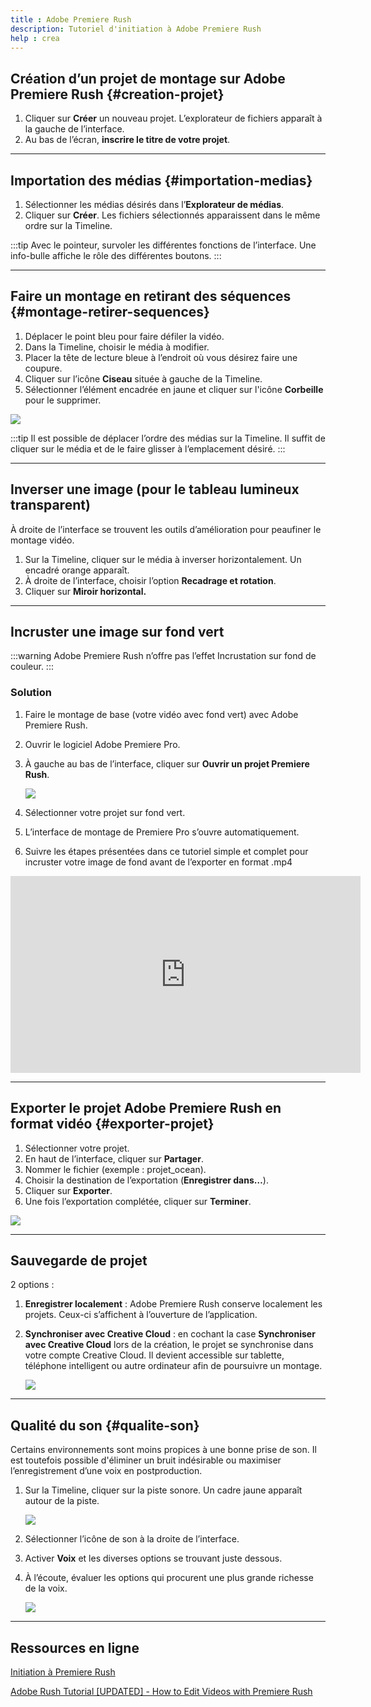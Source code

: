 ```yaml
---
title : Adobe Premiere Rush
description: Tutoriel d'initiation à Adobe Premiere Rush
help : crea
---
```


## Création d’un projet de montage sur Adobe Premiere Rush {#creation-projet}

1. Cliquer sur **Créer** un nouveau projet. L’explorateur de fichiers apparaît à la gauche de l’interface.
2. Au bas de l’écran, **inscrire le titre de votre projet**.

---

## Importation des médias {#importation-medias}

1. Sélectionner les médias désirés dans l’**Explorateur de médias**.
2. Cliquer sur **Créer**. Les fichiers sélectionnés apparaissent dans le même ordre sur la Timeline.

:::tip
 Avec le pointeur, survoler les différentes fonctions de l’interface. Une info-bulle affiche le rôle des différentes boutons.
:::

---

## Faire un montage en retirant des séquences {#montage-retirer-sequences}

1. Déplacer le point bleu pour faire défiler la vidéo.
2. Dans la Timeline, choisir le média à modifier.
3. Placer la tête de lecture bleue à l’endroit où vous désirez faire une coupure.
4. Cliquer sur l’icône **Ciseau** située à gauche de la Timeline.
5. Sélectionner l’élément encadrée en jaune et cliquer sur l'icône **Corbeille** pour le supprimer.

![](/img/docs/rush1.webp)

:::tip
Il est possible de déplacer l’ordre des médias sur la Timeline. Il suffit de cliquer sur le média et de le faire glisser à l’emplacement désiré.
:::

---

## Inverser une image (pour le tableau lumineux transparent)

À droite de l’interface se trouvent les outils d’amélioration pour peaufiner le montage vidéo.

1. Sur la Timeline, cliquer sur le média à inverser horizontalement. Un encadré orange apparaît.
2. À droite de l’interface, choisir l’option **Recadrage et rotation**.
3. Cliquer sur **Miroir horizontal.**

---

## Incruster une image sur fond vert

:::warning
Adobe Premiere Rush n’offre pas l’effet Incrustation sur fond de couleur.
:::

### Solution

1. Faire le montage de base (votre vidéo avec fond vert) avec Adobe Premiere Rush. 
2. Ouvrir le logiciel Adobe Premiere Pro. 
3. À gauche au bas de l’interface, cliquer sur **Ouvrir un projet Premiere Rush**.
    
    ![](/img/docs/rush2.webp)
    
4. Sélectionner votre projet sur fond vert. 
5. L’interface de montage de Premiere Pro s’ouvre automatiquement. 
6. Suivre les étapes présentées dans ce tutoriel simple et complet pour incruster votre image de fond avant de l’exporter en format .mp4 

<iframe width="560" height="315" src="https://www.youtube-nocookie.com/embed/0up1s8zOH5Q?si=yiUvPy6Jq4ASb9bm" title="YouTube video player" frameborder="0" allow="accelerometer; autoplay; clipboard-write; encrypted-media; gyroscope; picture-in-picture; web-share" referrerpolicy="strict-origin-when-cross-origin" allowfullscreen></iframe>

---

## Exporter le projet Adobe Premiere Rush en format vidéo {#exporter-projet}

1. Sélectionner votre projet.
2. En haut de l’interface, cliquer sur **Partager**.
3. Nommer le fichier (exemple : projet_ocean).
4. Choisir la destination de l’exportation (**Enregistrer dans…**).
5. Cliquer sur **Exporter**.
6. Une fois l’exportation complétée, cliquer sur **Terminer**.

![](/img/docs/rush3.webp)

---

## Sauvegarde de projet

2 options : 

1. **Enregistrer localement** : Adobe Premiere Rush conserve localement les projets. Ceux-ci s’affichent à l’ouverture de l’application.
2. **Synchroniser avec Creative Cloud** : en cochant la case **Synchroniser avec Creative Cloud** lors de la création, le projet se synchronise dans votre compte Creative Cloud. Il devient accessible sur tablette, téléphone intelligent ou autre ordinateur afin de poursuivre un montage.
    
    ![](/img/docs/rush4.webp)
    
---

## Qualité du son {#qualite-son}

Certains environnements sont moins propices à une bonne prise de son. Il est toutefois possible d'éliminer un bruit indésirable ou maximiser l’enregistrement d’une voix en postproduction.

1. Sur la Timeline, cliquer sur la piste sonore. Un cadre jaune apparaît autour de la piste.
    
    ![](/img/docs/rush5.webp)
    
2. Sélectionner l’icône de son à la droite de l’interface.
3. Activer **Voix** et les diverses options se trouvant juste dessous. 
4. À l’écoute, évaluer les options qui procurent une plus grande richesse de la voix.  
    
    ![](/img/docs/rush6.webp)

---

## Ressources en ligne

[Initiation à Premiere Rush](https://helpx.adobe.com/ca_fr/premiere-rush/tutorials.html)

[Adobe Rush Tutorial [UPDATED] - How to Edit Videos with Premiere Rush](https://www.youtube.com/watch?v=YsGQ_Bwi6Zg&t=730s)


